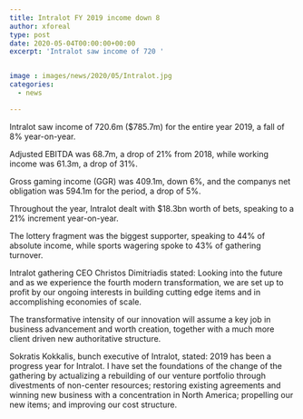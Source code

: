 ```yaml
---
title: Intralot FY 2019 income down 8
author: xforeal 
type: post
date: 2020-05-04T00:00:00+00:00
excerpt: 'Intralot saw income of 720 '


image : images/news/2020/05/Intralot.jpg
categories:
  - news

---
```

Intralot saw income of 720.6m ($785.7m) for the entire year 2019, a fall of 8&percnt; year-on-year. 

Adjusted EBITDA was 68.7m, a drop of 21&percnt; from 2018, while working income was 61.3m, a drop of 31&percnt;. 

Gross gaming income (GGR) was 409.1m, down 6&percnt;, and the companys net obligation was 594.1m for the period, a drop of 5&percnt;. 

Throughout the year, Intralot dealt with $18.3bn worth of bets, speaking to a 21&percnt; increment year-on-year. 

The lottery fragment was the biggest supporter, speaking to 44&percnt; of absolute income, while sports wagering spoke to 43&percnt; of gathering turnover. 

Intralot gathering CEO Christos Dimitriadis stated: Looking into the future and as we experience the fourth modern transformation, we are set up to profit by our ongoing interests in building cutting edge items and in accomplishing economies of scale. 

The transformative intensity of our innovation will assume a key job in business advancement and worth creation, together with a much more client driven new authoritative structure. 

Sokratis Kokkalis, bunch executive of Intralot, stated: 2019 has been a progress year for Intralot. I have set the foundations of the change of the gathering by actualizing a rebuilding of our venture portfolio through divestments of non-center resources; restoring existing agreements and winning new business with a concentration in North America; propelling our new items; and improving our cost structure.